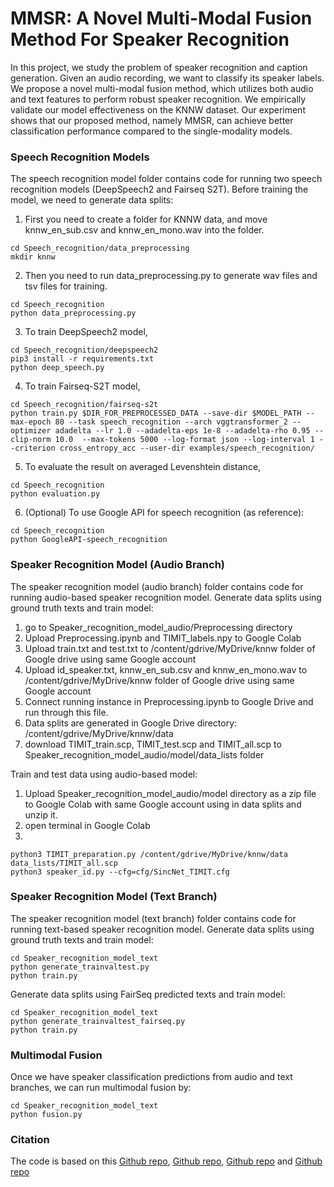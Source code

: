 # MMSR: A Novel Multi-Modal Fusion Method For Speaker Recognition
In this project, we study the problem of speaker recognition and caption generation. Given an audio recording, we want to classify its speaker labels. We propose a novel multi-modal fusion method, which utilizes both audio and text features to perform robust speaker recognition. We empirically validate our model effectiveness on the KNNW dataset. Our experiment shows that our proposed method, namely MMSR, can achieve better classification performance compared to the single-modality models.


### Speech Recognition Models
The speech recognition model folder contains code for running two speech recognition models (DeepSpeech2 and Fairseq S2T).
Before training the model, we need to generate data splits:
1. First you need to create a folder for KNNW data, and move knnw_en_sub.csv and knnw_en_mono.wav into the folder.
```
cd Speech_recognition/data_preprocessing
mkdir knnw
```
2. Then you need to run data_preprocessing.py to generate wav files and tsv files for training.
```
cd Speech_recognition
python data_preprocessing.py
```
3. To train DeepSpeech2 model,
```
cd Speech_recognition/deepspeech2
pip3 install -r requirements.txt
python deep_speech.py
```
4. To train Fairseq-S2T model,
```
cd Speech_recognition/fairseq-s2t
python train.py $DIR_FOR_PREPROCESSED_DATA --save-dir $MODEL_PATH --max-epoch 80 --task speech_recognition --arch vggtransformer_2 --optimizer adadelta --lr 1.0 --adadelta-eps 1e-8 --adadelta-rho 0.95 --clip-norm 10.0  --max-tokens 5000 --log-format json --log-interval 1 --criterion cross_entropy_acc --user-dir examples/speech_recognition/
```
5. To evaluate the result on averaged Levenshtein distance,
```
cd Speech_recognition
python evaluation.py
```
6. (Optional) To use Google API for speech recognition (as reference):
```
cd Speech_recognition
python GoogleAPI-speech_recognition
```


### Speaker Recognition Model (Audio Branch)
The speaker recognition model (audio branch) folder contains code for running audio-based speaker recognition model.
Generate data splits using ground truth texts and train model:
1. go to Speaker_recognition_model_audio/Preprocessing directory
2. Upload Preprocessing.ipynb and TIMIT_labels.npy to Google Colab
3. Upload train.txt and test.txt to /content/gdrive/MyDrive/knnw folder of Google drive using same Google account
4. Upload id_speaker.txt, knnw_en_sub.csv and knnw_en_mono.wav to /content/gdrive/MyDrive/knnw folder of Google drive using same Google account
5. Connect running instance in Preprocessing.ipynb to Google Drive and run through this file.
6. Data splits are generated in Google Drive directory: /content/gdrive/MyDrive/knnw/data
7. download TIMIT_train.scp, TIMIT_test.scp and TIMIT_all.scp to Speaker_recognition_model_audio/model/data_lists folder

Train and test data using audio-based model:
1. Upload Speaker_recognition_model_audio/model directory as a zip file to Google Colab with same Google account using in data splits and unzip it.
2. open terminal in Google Colab
3. 
```
python3 TIMIT_preparation.py /content/gdrive/MyDrive/knnw/data data_lists/TIMIT_all.scp
python3 speaker_id.py --cfg=cfg/SincNet_TIMIT.cfg
```

### Speaker Recognition Model (Text Branch)
The speaker recognition model (text branch) folder contains code for running text-based speaker recognition model.
Generate data splits using ground truth texts and train model:
```
cd Speaker_recognition_model_text
python generate_trainvaltest.py
python train.py
```
Generate data splits using FairSeq predicted texts and train model:
```
cd Speaker_recognition_model_text
python generate_trainvaltest_fairseq.py
python train.py
```

### Multimodal Fusion
Once we have speaker classification predictions from audio and text branches, we can run multimodal fusion by:
```
cd Speaker_recognition_model_text
python fusion.py
```
### Citation
The code is based on this [Github repo](https://github.com/FernandoLpz/Text-Classification-CNN-PyTorch), [Github repo](https://github.com/mravanelli/SincNet), [Github repo](https://github.com/pytorch/fairseq) and [Github repo](https://github.com/SeanNaren/deepspeech.pytorch)

